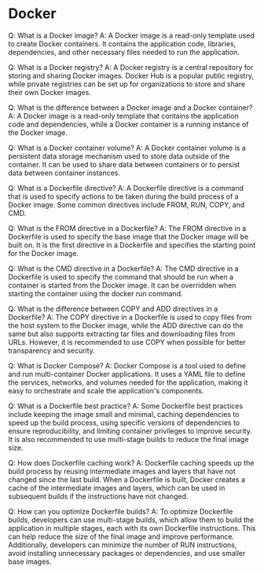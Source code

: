 # Docker

Q: What is a Docker image?
A: A Docker image is a read-only template used to create Docker containers. It contains the application code, libraries, dependencies, and other necessary files needed to run the application.

Q: What is a Docker registry?
A: A Docker registry is a central repository for storing and sharing Docker images. Docker Hub is a popular public registry, while private registries can be set up for organizations to store and share their own Docker images.

Q: What is the difference between a Docker image and a Docker container?
A: A Docker image is a read-only template that contains the application code and dependencies, while a Docker container is a running instance of the Docker image.

Q: What is a Docker container volume?
A: A Docker container volume is a persistent data storage mechanism used to store data outside of the container. It can be used to share data between containers or to persist data between container instances.

Q: What is a Dockerfile directive?
A: A Dockerfile directive is a command that is used to specify actions to be taken during the build process of a Docker image. Some common directives include FROM, RUN, COPY, and CMD.

Q: What is the FROM directive in a Dockerfile?
A: The FROM directive in a Dockerfile is used to specify the base image that the Docker image will be built on. It is the first directive in a Dockerfile and specifies the starting point for the Docker image.

Q: What is the CMD directive in a Dockerfile?
A: The CMD directive in a Dockerfile is used to specify the command that should be run when a container is started from the Docker image. It can be overridden when starting the container using the docker run command.

Q: What is the difference between COPY and ADD directives in a Dockerfile?
A: The COPY directive in a Dockerfile is used to copy files from the host system to the Docker image, while the ADD directive can do the same but also supports extracting tar files and downloading files from URLs. However, it is recommended to use COPY when possible for better transparency and security.

Q: What is Docker Compose?
A: Docker Compose is a tool used to define and run multi-container Docker applications. It uses a YAML file to define the services, networks, and volumes needed for the application, making it easy to orchestrate and scale the application's components.

Q: What is a Dockerfile best practice?
A: Some Dockerfile best practices include keeping the image small and minimal, caching dependencies to speed up the build process, using specific versions of dependencies to ensure reproducibility, and limiting container privileges to improve security. It is also recommended to use multi-stage builds to reduce the final image size.

Q: How does Dockerfile caching work?
A: Dockerfile caching speeds up the build process by reusing intermediate images and layers that have not changed since the last build. When a Dockerfile is built, Docker creates a cache of the intermediate images and layers, which can be used in subsequent builds if the instructions have not changed.

Q: How can you optimize Dockerfile builds?
A: To optimize Dockerfile builds, developers can use multi-stage builds, which allow them to build the application in multiple stages, each with its own Dockerfile instructions. This can help reduce the size of the final image and improve performance. Additionally, developers can minimize the number of RUN instructions, avoid installing unnecessary packages or dependencies, and use smaller base images.